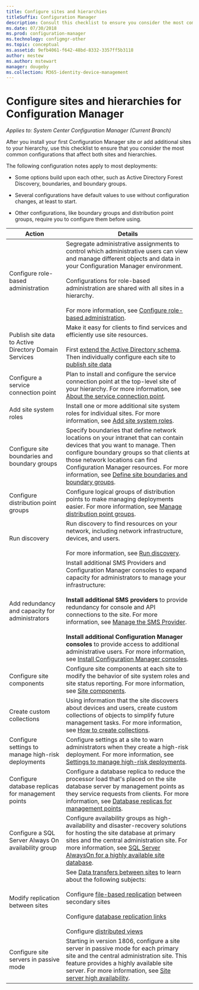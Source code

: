 ```yaml
---
title: Configure sites and hierarchies
titleSuffix: Configuration Manager
description: Consult this checklist to ensure you consider the most common configurations that affect both sites and hierarchies.
ms.date: 07/30/2018
ms.prod: configuration-manager
ms.technology: configmgr-other
ms.topic: conceptual
ms.assetid: 9efb4061-f642-48bd-8332-3357ff5b3118
author: mestew
ms.author: mstewart
manager: dougeby
ms.collection: M365-identity-device-management
---
```

# Configure sites and hierarchies for Configuration Manager

*Applies to: System Center Configuration Manager (Current Branch)*

After you install your first Configuration Manager site or add additional sites to your hierarchy, use this checklist to ensure that you consider the most common configurations that affect both sites and hierarchies.  

The following configuration notes apply to most deployments:  

- Some options build upon each other, such as Active Directory Forest Discovery, boundaries, and boundary groups.  

- Several configurations have default values to use without configuration changes, at least to start.  

- Other configurations, like boundary groups and distribution point groups, require you to configure them before using.  

| Action | Details |  
|------------|-------------|  
| Configure role-based administration | Segregate administrative assignments to control which administrative users can view and manage different objects and data in your Configuration Manager environment.<br /><br /> Configurations for role-based administration are shared with all sites in a hierarchy.   <br/><br/>For more information, see [Configure role-based administration](/sccm/core/servers/deploy/configure/configure-role-based-administration). |  
| Publish site data to Active Directory Domain Services | Make it easy for clients to find services and efficiently use site resources.<br /><br /> First [extend the Active Directory schema](/sccm/core/plan-design/network/extend-the-active-directory-schema). Then individually configure each site to [publish site data](/sccm/core/servers/deploy/configure/publish-site-data) |  
| Configure a service connection point | Plan to install and configure the service connection point at the top-level site of your hierarchy. For more information, see [About the service connection point](/sccm/core/servers/deploy/configure/about-the-service-connection-point). |  
| Add site system roles | Install one or more additional site system roles for individual sites. For more information, see [Add site system roles](/sccm/core/servers/deploy/configure/add-site-system-roles). |  
| Configure site boundaries and boundary groups | Specify boundaries that define network locations on your intranet that can contain devices that you want to manage. Then configure boundary groups so that clients at those network locations can find Configuration Manager resources. For more information, see [Define site boundaries and boundary groups](/sccm/core/servers/deploy/configure/define-site-boundaries-and-boundary-groups). |  
| Configure distribution point groups | Configure logical groups of distribution points to make managing deployments easier. For more information, see [Manage distribution point groups](/sccm/core/servers/deploy/configure/install-and-configure-distribution-points#bkmk_manage). |  
| Run discovery | Run discovery to find resources on your network, including network infrastructure, devices, and users.<br /><br /> For more information, see [Run discovery](/sccm/core/servers/deploy/configure/run-discovery). |  
| Add redundancy and capacity for administrators | Install additional SMS Providers and Configuration Manager consoles to expand capacity for administrators to manage your infrastructure:<br /><br /> **Install additional SMS providers** to provide redundancy for console and API connections to the site. For more information, see [Manage the SMS Provider](/sccm/core/servers/manage/modify-your-infrastructure#BKMK_ManageSMSprovider).<br /><br /> **Install additional Configuration Manager consoles** to provide access to additional administrative users. For more information, see [Install Configuration Manager consoles](/sccm/core/servers/deploy/install/install-consoles). |  
| Configure site components | Configure site components at each site to modify the behavior of site system roles and site status reporting. For more information, see [Site components](/sccm/core/servers/deploy/configure/site-components). |  
| Create custom collections | Using information that the site discovers about devices and users, create custom collections of objects to simplify future management tasks. For more information, see [How to create collections](/sccm/core/clients/manage/collections/create-collections). |  
| Configure settings to manage high-risk deployments | Configure settings at a site to warn administrators when they create a high-risk deployment. For more information, see [Settings to manage high-risk deployments](/sccm/core/servers/manage/settings-to-manage-high-risk-deployments). |  
| Configure database replicas for management points | Configure a database replica to reduce the processor load that's placed on the site database server by management points as they service requests from clients. For more information, see [Database replicas for management points](/sccm/core/servers/deploy/configure/database-replicas-for-management-points). |  
| Configure a SQL Server Always On availability group | Configure availability groups as high-availability and disaster-recovery solutions for hosting the site database at primary sites and the central administration site. For more information, see [SQL Server AlwaysOn for a highly available site database](/sccm/core/servers/deploy/configure/sql-server-alwayson-for-a-highly-available-site-database). |  
| Modify replication between sites | See [Data transfers between sites](/sccm/core/servers/manage/data-transfers-between-sites) to learn about the following subjects:<br /><br /> Configure [file-based replication](/sccm/core/servers/manage/data-transfers-between-sites#bkmk_fileroute) between secondary sites<br /><br /> Configure [database replication links](/sccm/core/servers/manage/data-transfers-between-sites#bkmk_Dblinks)<br /><br /> Configure [distributed views](/sccm/core/servers/manage/data-transfers-between-sites#bkmk_distviews) |  
| Configure site servers in passive mode | Starting in version 1806, configure a site server in passive mode for each primary site and the central administration site. This feature provides a highly available site server. For more information, see [Site server high availability](/sccm/core/servers/deploy/configure/site-server-high-availability). |  
